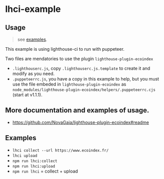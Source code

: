 # lhci-example

## Usage

> see [examples](#Examples).

This example is using lighthouse-ci to run with puppeteer.

Two files are mendatories to use the plugin `lighthouse-plugin-ecoindex`

- `.lighthouserc.js`, copy `.lighthouserc.js.template` to create it and modify as you need.
- `.puppeteerrc.js`, you have a copy in this example to help, but you must use the file embeded in `lighthouse-plugin-ecoindex` as `node_modules/lighthouse-plugin-ecoindex/helpers/.puppeteerrc.cjs` (start at v1.1.1).

## More documentation and examples of usage.

- https://github.com/NovaGaia/lighthouse-plugin-ecoindex#readme

## Examples

- `lhci collect --url https://www.ecoindex.fr/`
- `lhci upload`
- `npm run lhci:collect`
- `npm run lhci:upload`
- `npm run lhci` = collect + upload
